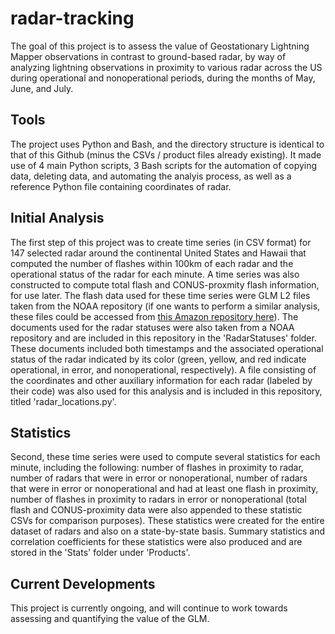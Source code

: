 # radar-tracking
The goal of this project is to assess the value of Geostationary Lightning Mapper observations in contrast to ground-based radar, by way of analyzing lightning observations in proximity to various radar across the US during operational and nonoperational periods, during the months of May, June, and July.

## Tools
The project uses Python and Bash, and the directory structure is identical to that of this Github (minus the CSVs / product files already existing). It made use of 4 main Python scripts, 3 Bash scripts for the automation of copying data, deleting data, and automating the analyis process, as well as a reference Python file containing coordinates of radar.

## Initial Analysis
The first step of this project was to create time series (in CSV format) for 147 selected radar around the continental United States and Hawaii that computed the number of flashes within 100km of each radar and the operational status of the radar for each minute. A time series was also constructed to compute total flash and CONUS-proxmity flash information, for use later. The flash data used for these time series were GLM L2 files taken from the NOAA repository (if one wants to perform a similar analysis, these files could be accessed from [this Amazon repository here](http://home.chpc.utah.edu/~u0553130/Brian_Blaylock/cgi-bin/goes16_download.cgi)). The documents used for the radar statuses were also taken from a NOAA repository and are included in this repository in the 'RadarStatuses' folder. These documents included both timestamps and the associated operational status of the radar indicated by its color (green, yellow, and red indicate operational, in error, and nonoperational, respectively). A file consisting of the coordinates and other auxiliary information for each radar (labeled by their code) was also used for this analysis and is included in this repository, titled 'radar_locations.py'.

## Statistics
Second, these time series were used to compute several statistics for each minute, including the following: number of flashes in proximity to radar, number of radars that were in error or nonoperational, number of radars that were in error or nonoperational and had at least one flash in proximity, number of flashes in proximity to radars in error or nonoperational (total flash and CONUS-proximity data were also appended to these statistic CSVs for comparison purposes). These statistics were created for the entire dataset of radars and also on a state-by-state basis. Summary statistics and correlation coefficients for these statistics were also produced and are stored in the 'Stats' folder under 'Products'.

## Current Developments
This project is currently ongoing, and will continue to work towards assessing and quantifying the value of the GLM.
